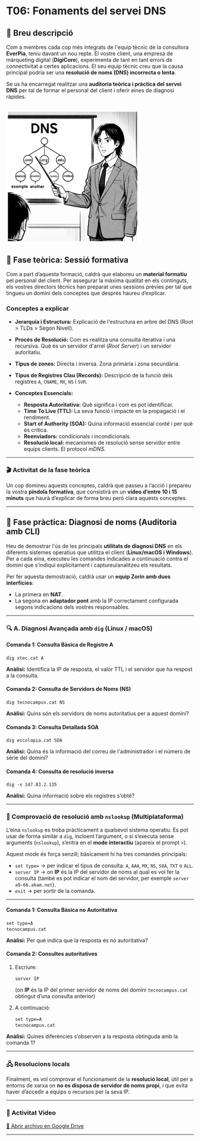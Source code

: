 # T06: Fonaments del servei DNS

## 🧩 Breu descripció

Com a membres cada cop més integrats de l'equip tècnic de la consultora **EverPia**, teniu davant un nou repte.
El vostre client, una empresa de màrqueting digital (**DigiCore**), experimenta de tant en tant errors de connectivitat a certes aplicacions.
El seu equip tècnic creu que la causa principal podria ser una **resolució de noms (DNS) incorrecta o lenta**.

Se us ha encarregat realitzar una **auditoria teòrica i pràctica del servei DNS** per tal de formar el personal del client i oferir eines de diagnosi ràpides.

![imatge](img/foto1.png)
---

## 🧠 Fase teòrica: Sessió formativa

Com a part d’aquesta formació, caldrà que elaboreu un **material formatiu** pel personal del client.
Per assegurar la màxima qualitat en els continguts, els vostres directors tècnics han preparat unes sessions prèvies per tal que tingueu un domini dels conceptes que després haureu d’explicar.

### Conceptes a explicar

* **Jerarquia i Estructura:**
  Explicació de l'estructura en arbre del DNS (Root > TLDs > Segon Nivell).

* **Procés de Resolució:**
  Com es realitza una consulta iterativa i una recursiva.
  Què és un servidor d'arrel (*Root Server*) i un servidor autoritatiu.

* **Tipus de zones:**
  Directa i inversa.
  Zona primària i zona secundària.

* **Tipus de Registres Clau (Records):**
  Descripció de la funció dels registres `A`, `CNAME`, `MX`, `NS` i `SVR`.

* **Conceptes Essencials:**

  * **Resposta Autoritativa:** Què significa i com es pot identificar.
  * **Time To Live (TTL):** La seva funció i impacte en la propagació i el rendiment.
  * **Start of Authority (SOA):** Quina informació essencial conté i per què és crítica.
  * **Reenviadors:** condicionals i incondicionals.
  * **Resolució local:** mecanismes de resolució sense servidor entre equips clients. El protocol *mDNS*.

---

### 🎬 Activitat de la fase teòrica

Un cop domineu aquests conceptes, caldrà que passeu a l’acció i prepareu la vostra **píndola formativa**, que consistirà en un **vídeo d’entre 10 i 15 minuts** que haurà d’explicar de forma breu però clara aquests conceptes.

---

## 🧰 Fase pràctica: Diagnosi de noms (Auditoria amb CLI)

Heu de demostrar l'ús de les principals **utilitats de diagnosi DNS** en els diferents sistemes operatius que utilitza el client (**Linux/macOS i Windows**).
Per a cada eina, executeu les comandes indicades a continuació contra el domini que s’indiqui explícitament i captureu/analitzeu els resultats.

Per fer aquesta demostració, caldrà usar un **equip Zorin amb dues interfícies**:

* La primera en **NAT**.
* La segona en **adaptador pont** amb la IP correctament configurada segons indicacions dels vostres responsables.

---

### 🔍 A. Diagnosi Avançada amb `dig` (Linux / macOS)

#### Comanda 1: Consulta Bàsica de Registre A

```
dig xtec.cat A
```

**Anàlisi:**
Identifica la IP de resposta, el valor TTL i el servidor que ha respost a la consulta.

#### Comanda 2: Consulta de Servidors de Noms (NS)

```
dig tecnocampus.cat NS
```

**Anàlisi:**
Quins són els servidors de noms autoritatius per a aquest domini?

#### Comanda 3: Consulta Detallada SOA

```
dig escolapia.cat SOA
```

**Anàlisi:**
Quina és la informació del correu de l'administrador i el número de sèrie del domini?

#### Comanda 4: Consulta de resolució inversa

```
dig -x 147.83.2.135
```

**Anàlisi:**
Quina informació sobre els registres s’obté?

---

### 🧭 Comprovació de resolució amb `nslookup` (Multiplataforma)

L’eina `nslookup` es troba pràcticament a qualsevol sistema operatiu.
Es pot usar de forma similar a `dig`, incloent l’argument, o si s’executa sense arguments (`nslookup`), s’entra en el **mode interactiu** (apareix el prompt `>`).

Aquest mode és força senzill; bàsicament hi ha tres comandes principals:

* `set type=` → per indicar el tipus de consulta: `A`, `AAA`, `MX`, `NS`, `SOA`, `TXT` o `ALL`.
* `server IP` → on **IP** és la IP del servidor de noms al qual es vol fer la consulta (també es pot indicar el nom del servidor, per exemple `server a9-66.akam.net`).
* `exit` → per sortir de la comanda.

---

#### Comanda 1: Consulta Bàsica no Autoritativa

```
set type=A
tecnocampus.cat
```

**Anàlisi:**
Per què indica que la resposta és no autoritativa?

#### Comanda 2: Consultes autoritatives

1. Escriure:

   ```
   server IP
   ```

   (on **IP** és la IP del primer servidor de noms del domini `tecnocampus.cat` obtingut d’una consulta anterior)
2. A continuació:

   ```
   set type=A
   tecnocampus.cat
   ```

**Anàlisi:**
Quines diferències s’observen a la resposta obtinguda amb la comanda 1?

---

### 🖧 Resolucions locals

Finalment, es vol comprovar el funcionament de la **resolució local**, útil per a entorns de xarxa on **no es disposa de servidor de noms propi**, i que evita haver d’accedir a equips o recursos per la seva IP.

---

### 📝 Activitat Video

[📁 Abrir archivo en Google Drive](https://drive.google.com/file/d/1zTpcZPC8vXI1BRqA84LW4KmnwwzfuMnm/view?usp=sharing)


---


